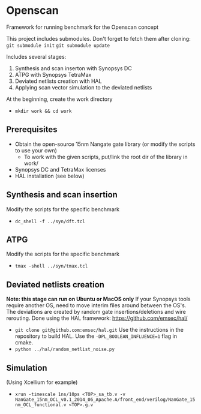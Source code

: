 # Openscan
Framework for running benchmark for the Openscan concept

This project includes submodules. Don't forget to fetch them after cloning:
`git submodule init`
`git submodule update`

Includes several stages:
1. Synthesis and scan inserton with Synopsys DC
2. ATPG with Synopsys TetraMax
3. Deviated netlists creation with HAL
4. Applying scan vector simulation to the deviated netlists

At the beginning, create the work directory
- `mkdir work && cd work`

## Prerequisites
* Obtain the open-source 15nm Nangate gate library (or modify the scripts to use your own)
    - To work with the given scripts, put/link the root dir of the library in work/
* Synopsys DC and TetraMax licenses
* HAL installation (see below)


## Synthesis and scan insertion
Modify the scripts for the specific benchmark
- `dc_shell -f ../syn/dft.tcl`

## ATPG
Modify the scripts for the specific benchmark
- `tmax -shell ../syn/tmax.tcl`

## Deviated netlists creation
**Note: this stage can run on Ubuntu or MacOS only** If your Synopsys tools require another OS, need to move interim files around between the OS's.
The deviations are created by random gate insertions/deletions and wire rerouting.
Done using the HAL framework: https://github.com/emsec/hal/
- `git clone git@github.com:emsec/hal.git`
Use the instructions in the repository to build HAL. Use the `-DPL_BOOLEAN_INFLUENCE=1` flag in cmake.
- `python ../hal/random_netlist_noise.py`

## Simulation
(Using Xcellium for example)
- `xrun -timescale 1ns/10ps <TOP>_sa_tb.v -v NanGate_15nm_OCL_v0.1_2014_06_Apache.A/front_end/verilog/NanGate_15nm_OCL_functional.v <TOP>.g.v`


